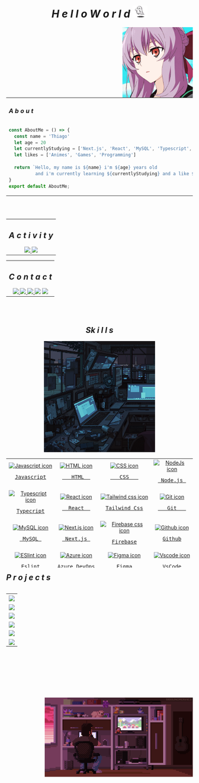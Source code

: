 <!-- ========= HEADER ========== -->

<!--profile-->
<h1 align="center">
  <i>H e l l o  W o r l d </i>
  <img src=".github/workflows/ghost.gif" alt="Pixel art ghost gif" width="40px" >
</h1>

<div align="center">
<img align="right" src=".github/workflows/shinoa-gif.gif" alt="Shinoa Seraph of the End gif"  width="190px"/>
  
  <table width="80%">
    <tr>
      <td>
        <h3>
          <i>A b o u t</i>
        </h3>
        
  ```js
  
  const AboutMe = () => {
    const name = 'Thiago'
    let age = 20
    let currentlyStudying = ['Next.js', 'React', 'MySQL', 'Typescript', 'Jest', 'English']
    let likes = ['Animes', 'Games', 'Programming']
  
    return `Hello, my name is ${name} i'm ${age} years old 
            and i'm currently learning ${currentlyStudying} and a like ${likes}`
  }
  export default AboutMe;
  ``` 
  </td>
  </tr>
  </table>
  
</div>




</br></br>

<!-- ========= CONTACT and ACTIVITY ========== -->
<table align="center" width="100%">
  <tr>
    <td>
      <h2 align="center">
        <i>A c t i v i t y</i>
      </h2>
      <div align="center">
        <a href="https://github.com/ythiago03">
        <img height="150em" src="https://github-readme-stats.vercel.app/api?username=ythiago03&show_icons=true&theme=tokyonight&include_all_commits=true&count_private=true"/>
        <img height="150em" src="https://github-readme-stats.vercel.app/api/top-langs/?username=ythiago03&layout=compact&langs_count=7&theme=tokyonight"/>
      </div>
    </td>  
  </tr>
</table>
<table align="center" width="100%">
  <tr>
    <td align="center">
      <h2><i>C o n t a c t</i></h2>
      <div align="center" >
        <a href="https://ythiago03-links.netlify.app/" target="_blank" >
          <img src="https://img.shields.io/badge/linktree-1de9b6?style=for-the-badge&logo=linktree&logoColor=white" target="_blank">
        </a> 
        <a href="mailto:ythiagohcfidencio@gmail.com" >
          <img src="https://img.shields.io/badge/Gmail-D14836?style=for-the-badge&logo=gmail&logoColor=white" target="_blank">
        </a>
        <a href="https://www.linkedin.com/in/thiago-fid%C3%AAncio-a24578224/" target="_blank" >
          <img src="https://img.shields.io/badge/-LinkedIn-%230077B5?style=for-the-badge&logo=linkedin&logoColor=white" target="_blank">
        </a> 
        <a href="https://codepen.io/Ythiago03" target="_blank" ><img src="https://img.shields.io/badge/Codepen-000000?style=for-the-badge&logo=codepen&logoColor=white" target="_blank"></a> 
        <a href="https://www.instagram.com/ythiago03/" >
          <img src="https://img.shields.io/badge/Instagram-%23E4405F.svg?style=for-the-badge&logo=Instagram&logoColor=white" target="_blank">
        </a>
      </div>
    </td>
  </tr>
</table>
</br></br>
          
<!-- ========= STACK ========== -->

<h2 align="center">
  <i>Sk i l l s</i>
</h2>

<div align="center">
  <img src=".github/workflows/pc-gif.gif" width="300px" />

  <table align="right" height="295px">
    <tr>
      <td align="center">
        <a href="https://developer.mozilla.org/en-US/docs/Web/JavaScript">
          <img src="https://cdn.jsdelivr.net/gh/devicons/devicon/icons/javascript/javascript-original.svg" width="65px" alt="Javascript icon"/>
          </br>
          <pre>Javascript</pre>
        </a>
      </td>
      <td align="center">
        <a href="https://developer.mozilla.org/en-US/docs/Web/HTML">
            <img src="https://cdn.jsdelivr.net/gh/devicons/devicon/icons/html5/html5-plain.svg" width="65px" alt="HTML icon"/>
            </br>
            <pre>   HTML  </pre>
        </a>  
      </td>
      <td align="center">
        <a href="https://developer.mozilla.org/en-US/docs/Web/CSS">
            <img src="https://cdn.jsdelivr.net/gh/devicons/devicon/icons/css3/css3-plain.svg" width="65px" alt="CSS icon"/>
            </br>
            <pre>   CSS   </pre>
        </a> 
      </td>
      <td align="center">
        <a href="https://nodejs.org/en/docs/guides">
            <img src="https://cdn.jsdelivr.net/gh/devicons/devicon/icons/nodejs/nodejs-original.svg" width="65px" alt="NodeJs icon"/>
            </br>
            <pre> Node.js </pre>
        </a> 
      </td>
    </tr>
    <tr>
      <td align="center">
        <a href="https://www.typescriptlang.org/docs/">
          <img src="https://cdn.jsdelivr.net/gh/devicons/devicon/icons/typescript/typescript-original.svg" width="65px" alt="Typescript icon"/>
          </br>
          <pre>Typecript</pre>
        </a>
      </td>
      <td align="center">
        <a href="https://react.dev/blog/2023/03/16/introducing-react-dev">
          <img src="https://cdn.jsdelivr.net/gh/devicons/devicon/icons/react/react-original.svg" width="65px" alt="React icon"/>
          </br>
          <pre>  React  </pre>
        </a>
      </td>
      <td align="center">
        <a href="https://v2.tailwindcss.com/docs">
          <img src="https://cdn.jsdelivr.net/gh/devicons/devicon/icons/tailwindcss/tailwindcss-plain.svg" width="65px" alt="Tailwind css icon"/>
          </br>
          <pre>Tailwind Css</pre>
        </a>
      </td>
      <td align="center">
        <a href="https://git-scm.com/doc">
          <img src="https://cdn.jsdelivr.net/gh/devicons/devicon/icons/git/git-original.svg" width="65px" alt="Git icon"/>
          </br>
          <pre>   Git   </pre>
        </a>
      </td>
    </tr>
    <tr>
      <td align="center">
        <a href="https://dev.mysql.com/doc/">
          <img src="https://cdn.jsdelivr.net/gh/devicons/devicon/icons/mysql/mysql-original.svg" width="65px" alt="MySQL icon"/>
          </br>
          <pre> MySQL </pre>
        </a>  
      </td>
      <td align="center">
        <a href="https://nextjs.org/docs">
          <img src="https://cdn.jsdelivr.net/gh/devicons/devicon/icons/nextjs/nextjs-original.svg" width="65px" alt="Next.js icon"/>
          </br>
          <pre> Next.js </pre>
        </a>
      </td>
      <td align="center">
        <a href="https://firebase.google.com/docs/guides?hl=pt-br">
          <img src="https://cdn.jsdelivr.net/gh/devicons/devicon/icons/firebase/firebase-plain.svg" width="65px" alt="Firebase css icon"/>
          </br>
          <pre>Firebase</pre>
        </a>
      </td>
      <td align="center">
        <a href="https://docs.github.com/en">
          <img src="https://cdn.jsdelivr.net/gh/devicons/devicon/icons/github/github-original.svg" width="65px" alt="Github icon"/>
          </br>
          <pre>Github</pre>
        </a>  
      </td>
    </tr>
    <tr>
      <td align="center">
        <a href="https://eslint.org/docs/latest/">
          <img src="https://cdn.jsdelivr.net/gh/devicons/devicon/icons/eslint/eslint-original.svg" width="65px" alt="ESlint icon"/>
          </br>
          <pre>Eslint</pre>
        </a>  
      </td>
      <td align="center">
        <a href="https://learn.microsoft.com/en-us/azure/devops/?view=azure-devops">
          <img src="https://cdn.jsdelivr.net/gh/devicons/devicon/icons/azure/azure-original.svg" width="65px" alt="Azure icon"/>
          </br>
          <pre>Azure DevOps</pre>
        </a>  
      </td>
      <td align="center">
        <a href="https://help.figma.com/hc/en-us/categories/360002051613-Get-started">
          <img src="https://cdn.jsdelivr.net/gh/devicons/devicon/icons/figma/figma-original.svg" width="65px" alt="Figma icon"/>
          </br>
          <pre> Figma </pre>
        </a>
      </td>
      <td align="center">
        <a href="https://code.visualstudio.com/docs/introvideos/basics">
          <img src="https://cdn.jsdelivr.net/gh/devicons/devicon/icons/vscode/vscode-original.svg" width="65px" alt="Vscode icon"/>
          </br>
          <pre> VsCode </pre>
        </a>
      </td>
    </tr>
  </table>
  </br></br></br></br>
</div>

</br></br></br></br>

<!-- ========= PROJECTS ========== -->

<h2 align="left">
  <i>P r o j e c t s</i>
</h2>

<table align="left"  height="267px">
  <tr>
    <td>
      <a href="https://github.com/ythiago03/purpleframe" target="_blank">
        <img align="center" src="https://github-readme-stats.vercel.app/api/pin/?username=ythiago03&repo=purpleframe&theme=tokyonight">
      </a>
    </td>
  </tr>
  <tr>
    <td>
      <a href="https://github.com/ythiago03/ythiago03-porfolio" target="_blank">
        <img align="center" src="https://github-readme-stats.vercel.app/api/pin/?username=ythiago03&repo=ythiago03-porfolio&theme=tokyonight">
      </a>
    </td>
  </tr>
  <tr>
    <td>
      <a href="https://github.com/ythiago03/Homzy-Landingpage" target="_blank">
        <img align="center" src="https://github-readme-stats.vercel.app/api/pin/?username=ythiago03&repo=Homzy-Landingpage&theme=tokyonight">
      </a>
    </td>
  </tr>
  <tr>
    <td>
      <a href="https://github.com/ythiago03/weather-app" target="_blank">
        <img align="center" src="https://github-readme-stats.vercel.app/api/pin/?username=ythiago03&repo=weather-app&theme=tokyonight">
      </a>
    </td>
  </tr>
  <tr>
    <td>
      <a href="https://github.com/ythiago03/Pokedex-with-axios" target="_blank">
        <img align="center" src="https://github-readme-stats.vercel.app/api/pin/?username=ythiago03&repo=Pokedex-with-axios&theme=tokyonight">
      </a>
    </td>
  </tr>
  <tr>
    <td>
      <a href="https://github.com/ythiago03/movie-app" target="_blank">
        <img align="center" src="https://github-readme-stats.vercel.app/api/pin/?username=ythiago03&repo=movie-app&theme=tokyonight">
      </a>
    </td>
  </tr>
</table>
<img align="right" src=".github/workflows/work-gif.gif" alt="Pixel art work gif"  width="400px"/>
</br></br>



